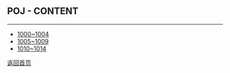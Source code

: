 ## **POJ - CONTENT**
---------------------
* [1000~1004](https://maxwell-l.github.io/WriteSomething/POJ/1000)
* [1005~1009](https://maxwell-l.github.io/WriteSomething/POJ/1005)
* [1010~1014](https://maxwell-l.github.io/WriteSomething/POJ/1010)

[返回首页](https://maxwell-l.github.io/WriteSomething)